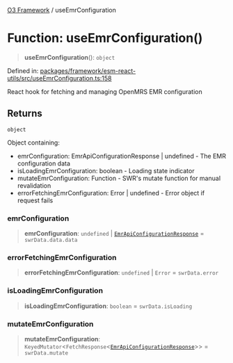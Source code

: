 [O3 Framework](../API.md) / useEmrConfiguration

# Function: useEmrConfiguration()

> **useEmrConfiguration**(): `object`

Defined in: [packages/framework/esm-react-utils/src/useEmrConfiguration.ts:158](https://github.com/its-kios09/openmrs-esm-core/blob/main/packages/framework/esm-react-utils/src/useEmrConfiguration.ts#L158)

React hook for fetching and managing OpenMRS EMR configuration

## Returns

`object`

Object containing:
  - emrConfiguration: EmrApiConfigurationResponse | undefined - The EMR configuration data
  - isLoadingEmrConfiguration: boolean - Loading state indicator
  - mutateEmrConfiguration: Function - SWR's mutate function for manual revalidation
  - errorFetchingEmrConfiguration: Error | undefined - Error object if request fails

### emrConfiguration

> **emrConfiguration**: `undefined` \| [`EmrApiConfigurationResponse`](../interfaces/EmrApiConfigurationResponse.md) = `swrData.data.data`

### errorFetchingEmrConfiguration

> **errorFetchingEmrConfiguration**: `undefined` \| `Error` = `swrData.error`

### isLoadingEmrConfiguration

> **isLoadingEmrConfiguration**: `boolean` = `swrData.isLoading`

### mutateEmrConfiguration

> **mutateEmrConfiguration**: `KeyedMutator`\<`FetchResponse`\<[`EmrApiConfigurationResponse`](../interfaces/EmrApiConfigurationResponse.md)\>\> = `swrData.mutate`
